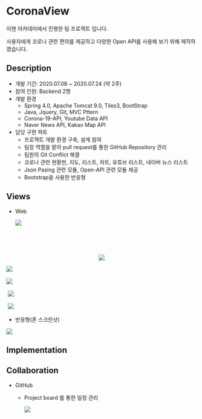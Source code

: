 # CoronaView

이젠 아카데미에서 진행한 팀 프로젝트 입니다.

사용자에게 코로나 관련 편의를 제공하고 다양한 Open API를 사용해 보기 위해 제작하였습니다.

## Description

- 개발 기간: 2020.07.08 ~ 2020.07.24 (약 2주)
- 참여 인원: Backend 2명
- 개발 환경
  - Spring 4.0,  Apache Tomcat 9.0,  Tiles3,  BootStrap
  - Java,  Jquery,  Git,  MVC Pttern
  - Corona-19-API,  Youtube Data API
  - Naver News API,  Kakao Map API
- 담당 구현 파트
  - 프로젝트 개발 환경 구축, 설계 참여
  - 팀장 역할을 맡아 pull request를 통한 GitHub Repository 관리
  - 팀원의 Git Conflict 해결
  - 코로나 관련 현황판, 지도, 리스트, 차트, 유튜브 리스트, 네이버 뉴스 리스트
  - Json Pasing 관련 모듈, Open-API 관련 모듈 제공
  - Bootstrap을 사용한 반응형

## Views

- Web

  

  ![](https://github.com/77kkyu/Corona_View/blob/master/src/main/webapp/img/web1.png?raw=true)

​                                                       

​                                               

<p align="center"><img src="https://github.com/77kkyu/Corona_View/blob/master/src/main/webapp/img/web2.png?raw=true"/></p>

 

​                                                                         <img src="https://github.com/77kkyu/Corona_View/blob/master/src/main/webapp/img/web3.png?raw=true"  /> 



​                                                                             <img src="https://github.com/77kkyu/Corona_View/blob/master/src/main/webapp/img/web4.png?raw=true"  />   



​                                ![](https://github.com/77kkyu/Corona_View/blob/master/src/main/webapp/img/web5.png?raw=true)



​                               ![](https://github.com/77kkyu/Corona_View/blob/master/src/main/webapp/img/web6.png?raw=true)





- 반응형(폰 스크린샷)



![](https://github.com/77kkyu/Corona_View/blob/master/src/main/webapp/img/app.png?raw=true)



## Implementation



## Collaboration

- GitHub

  - Project board 를 통한 일정 관리

    ![](https://github.com/77kkyu/Corona_View/blob/master/src/main/webapp/img/project_board.png?raw=true)
